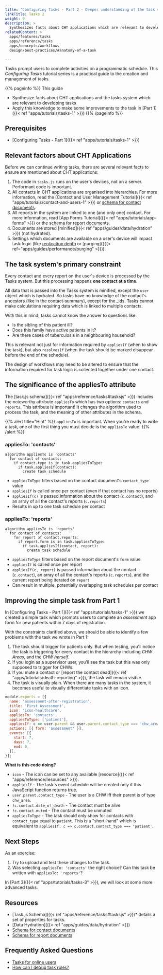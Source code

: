```yaml
---
title: "Configuring Tasks - Part 2 - Deeper understanding of the task system"
linkTitle: Tasks 2
weight: 9
description: >
  Synthesizes facts about CHT applications which are relevant to developing tasks
relatedContent: >
  apps/features/tasks
  apps/reference/tasks
  apps/concepts/workflows
  design/best-practices/#anatomy-of-a-task

---
```


Tasks prompt users to complete activities on a programmatic schedule. This _Configuring Tasks_ tutorial series is a practical guide to the creation and management of tasks.

{{% pageinfo %}}
This guide 

- Synthesize facts about CHT applications and the tasks system which are relevant to developing tasks
- Apply this knowledge to make some improvements to the task in [Part 1]({{< ref "apps/tutorials/tasks-1" >}})
{{% /pageinfo %}}

## Prerequisites

* [Configuring Tasks - Part 1]({{< ref "apps/tutorials/tasks-1" >}})

## Relevant factors about CHT Applications
Before we can continue writing tasks, there are several relevant facts to ensure are mentioned about CHT applications:

1. The code in `tasks.js` runs on the user's devices, not on a server. Performant code is important.
2. All contacts in CHT applications are organised into hierarchies. For more information, read the [Contact and User Management Tutorial]({{< ref "apps/tutorials/contact-and-users-1" >}}) or [schema for contact documents](< ref "core/overview/db-schema/#contacts-persons-and-places" >).
3. All reports in the system are linked to one (and only one) contact. For more information, read [App Forms Tutorial]({{< ref "apps/tutorials/app-forms" >}}) or the [schema for report documents](< ref "core/overview/db-schema/#reports" >).
4. Documents are stored [minified]({{< ref "apps/guides/data/hydration" >}}) (not hydrated).
5. Settings which documents are available on a user's device will impact task logic (like [replication depth]("apps/guides/performance/replication#depth") or [purging]({{{< ref="apps/guides/performance/purging" >}})). 

## The task system's primary constraint

Every contact and every report on the user's device is processed by the Tasks system. But this processing happens **one contact at a time**. 

All data that is passed into the Tasks system is minified, except the `user` object which is hydrated. So tasks have no knowledge of the contact's ancestors (like in the contact-summary), except for the _ids. Tasks cannot make calculations requiring data which is linked to multiple contacts. 

With this in mind, tasks cannot know the answer to questions like:

* Is the sibling of this patient ill?
* Does this family have active patients in it?
* Are there cases of tuberculosis in a neighbouring household?

This is relevant not just for information required by `appliesIf` (when to show the task), but also `resolvesIf` (when the task should be marked disappear before the end of the schedule).

The design of workflows may need to be altered to ensure that the information required for task logic is collected together under one contact.

## The significance of the appliesTo attribute

The [task.js schema]({{< ref "apps/reference/tasks#tasksjs" >}}) includes the noteworthy attribute `appliesTo` which has two options: `contacts` and `reports`. This attribute is important! It changes the algorithm used to process the task, and the meaning of other attributes in the schema.

{{% alert title="Hint" %}}
`appliesTo` is important. When you're ready to write a task, one of the first thing you must decide is the `appliesTo` value.
{{% /alert %}}

### appliesTo: 'contacts'
```pseudocode
algorithm appliesTo is 'contacts'
  for contact of contacts:
    if contact.type is in task.appliesToType:
      if task.appliesIf(contact):
        create task schedule 
```

* `appliesToType` filters based on the contact document's `contact_type` value
* `appliesIf` is called once per contact (even if that contact has no reports)
* `appliesIf(c)` is passed information about the contact (`c.contact`), and an array of all the contact's reports (`c.reports`)
* Results in up to one task schedule per contact

### appliesTo: 'reports'
```pseudocode
algorithm appliesTo is 'reports'
  for contact of contacts:
    for report of contact.reports:
      if report.form is in task.appliesToType:
        if task.appliesIf(contact, report):
          create task schedule
```

* `appliesToType` filters based on the report document's `form` value
* `appliesIf` is called once per report
* `appliesIf(c, report)` is passed information about the contact (`c.contact`), an array of all the contact's reports (`c.reports`), and the current report being iterated on `report`
* Can result in multiple, potentially overlapping task schedules per contact

## Improving the simple task from Part 1

In [Configuring Tasks - Part 1]({{< ref "apps/tutorials/tasks-1" >}}) we created a simple task which prompts users to complete an _assessment_ app form for new patients within 7 days of registration.

With the constraints clarified above, we should be able to identify a few problems with the task we wrote in Part 1:

1. The task should trigger for patients only. But when testing, you'll notice the task is triggering for every contact in the hierarchy including _CHW Areas_, and the _CHW herself_. 
2. If you login as a supervisor user, you'll see the task but this was only supposed to trigger for CHWs.
3. If you mute a contact or [report the contact dead]({{< ref "apps/tutorials/death-reporting" >}}), the task will remain visible.
4. The task is visually plain. When there are many tasks in the system, it becomes useful to visually differentiate tasks with an icon.

```javascript
module.exports = [{
  name: 'assessment-after-registration',
  title: 'First Assessment',
  icon: 'icon-healthcare',
  appliesTo: 'contacts',
  appliesToType: ['patient'],
  appliesIf: c => user.parent && user.parent.contact_type === 'chw_area' && !c.contact.date_of_death && !c.contact.muted,
  actions: [{ form: 'assessment' }],
  events: [{
    start: 7,
    days: 7,
    end: 0,
  }],
}];
```
**What is this code doing?**

* `icon` - The icon can be set to any available [resource]({{< ref "apps/reference/resources" >}}).
* `appliesIf` - The task's event schedule will be created only if this JavaScript function returns true.
* `user.parent.contact_type` - The user is a CHW iff their parent is of type `chw_area`.
* `!c.contact.date_of_death` - The contact must be alive
* `!c.contact.muted` - The contact must be unmuted
* `appliesToType` - The task should only show for contacts with `contact_type` equal to `patient`. This is a "short-hand" which is equivalent to `appliesIf: c => c.contact.contact_type === 'patient'`.

## Next Steps
As an exercise:

1. Try to upload and test these changes to the task.
2. Was selecting `appliesTo: 'contacts'` the right choice? Can this task be written with `appliesTo: 'reports'`?

In [Part 3]({{< ref "apps/tutorials/tasks-3" >}}), we will look at some more advanced tasks.



## Resources

* [Task.js Schema]({{< ref "apps/reference/tasks#tasksjs" >}})* details a set of properties for tasks.
* [Data Hydration]({{< ref "apps/guides/data/hydration" >}})
* [Schema for contact documents](< ref "core/overview/db-schema/#contacts-persons-and-places" >)
* [Schema for report documents](< ref "core/overview/db-schema/#reports" >)

## Frequently Asked Questions

- [Tasks for online users](https://forum.communityhealthtoolkit.org/t/tasks-for-online-users/574)
- [How can I debug task rules?](https://forum.communityhealthtoolkit.org/t/how-can-i-debug-task-rules/108)
